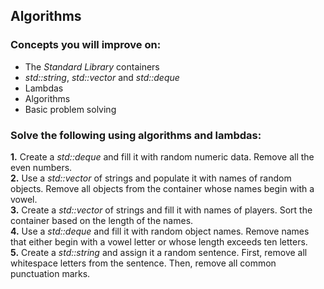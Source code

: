 ## Algorithms

### Concepts you will improve on:

- The <i>Standard Library</i> containers
- <i>std::string</i>, <i>std::vector</i> and <i>std::deque</i> 
- Lambdas
- Algorithms
- Basic problem solving

### Solve the following using algorithms and lambdas:

<b>1.</b> Create a <i>std::deque</i> and fill it with random numeric data. Remove all the even numbers. <br>
<b>2.</b> Use a <i>std::vector</i> of strings and populate it with names of random objects. Remove all objects from the container whose names begin with a vowel. <br>
<b>3.</b> Create a <i>std::vector</i> of strings and fill it with names of players. Sort the container based on the length of the names. <br>
<b>4.</b> Use a <i>std::deque</i> and fill it with random object names. Remove names that either begin with a vowel letter or whose length exceeds ten letters. <br>
<b>5.</b> Create a <i>std::string</i> and assign it a random sentence. First, remove all whitespace letters from the sentence. Then, remove all common punctuation marks.
